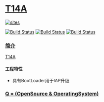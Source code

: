 ﻿# [T14A](https://github.com/OS-Q/T14A)

[![sites](http://182.61.61.133/link/resources/OSQ.png)](http://www.OS-Q.com)

[![Build Status](https://github.com/OS-Q/T14A/workflows/SDCC_default/badge.svg)](https://github.com/OS-Q/T14A/actions)
[![Build Status](https://github.com/OS-Q/T14A/workflows/SDCC_4.0.0/badge.svg)](https://github.com/OS-Q/T14A/actions)
[![Build Status](https://github.com/OS-Q/T14A/workflows/SDCC_4.1.0/badge.svg)](https://github.com/OS-Q/T14A/actions)

### [简介](https://github.com/OS-Q/T14A/wiki)

[T14A](https://github.com/OS-Q/T14A)

#### 工程特性

* 具有BootLoader用于IAP升级


### [Q = (OpenSource & OperatingSystem) ](http://www.OS-Q.com)
